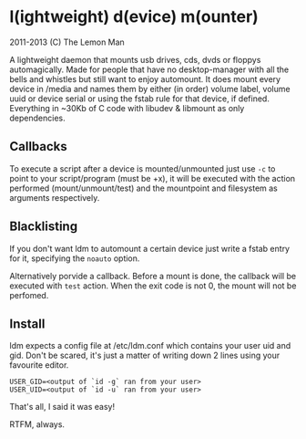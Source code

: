 l(ightweight) d(evice) m(ounter)
================================
2011-2013 (C) The Lemon Man

A lightweight daemon that mounts usb drives, cds, dvds or floppys
automagically. Made for people that have no desktop-manager with
all the bells and whistles but still want to enjoy automount.
It does mount every device in /media and names them by either
(in order) volume label, volume uuid or device serial or using the
fstab rule for that device, if defined.
Everything in ~30Kb of C code with libudev & libmount as only dependencies.

Callbacks
---------
To execute a script after a device is mounted/unmounted just use `-c` to
point to your script/program (must be +x), it will be executed with the 
action performed (mount/unmount/test) and the mountpoint and filesystem as 
arguments respectively.

Blacklisting
------------
If you don't want ldm to automount a certain device just write a fstab 
entry for it, specifying the `noauto` option.

Alternatively porvide a callback. Before a mount is done, the callback will
be executed with `test` action. When the exit code is not 0, the mount will
not be perfomed.

Install
-------
ldm expects a config file at /etc/ldm.conf which contains your
user uid and gid. Don't be scared, it's just a matter of writing
down 2 lines using your favourite editor.

```
USER_GID=<output of `id -g` ran from your user>
USER_UID=<output of `id -u` ran from your user>
```

That's all, I said it was easy!

RTFM, always.

